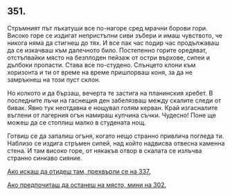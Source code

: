 ## 351.

Стръмният път лъкатуши все по-нагоре сред мрачни борови гори.
Високо горе се издигат непристъпни сиви зъбери и имаш чувството, че
никога няма да стигнеш до тях. И все пак час подир час продължаваш
да се изкачваш към далечното било. Постепенно горите оредяват,
отстъпвайки място на безплоден пейзаж от остри върхове, сипеи и
дълбоки пропасти. Става все по-студено. Слънцето клони към
хоризонта и ти от време на време пришпорваш коня, за да не
замръкнеш на този пуст склон.

Но колкото и да бързаш, вечерта те застига на планинския хребет. В
последните лъчи на гаснещия ден забелязваш между скалите следи
от бивак. Явно тук неотдавна е нощувал голям керван. Край
изгасналите въглени от лагерния огън намираш купчина съчки.
Чудесно! Поне ще можеш да се стоплиш малко в студената нощ.

Готвиш се да запалиш огъня, когато нещо странно привлича погледа
ти. Наблизо се издига стръмен сипей, над който надвисва отвесна
каменна стена. И там високо горе, от някакъв отвор в скалата се
излъчва странно синкаво сияние.

[Ако искаш да отидеш там, прехвърли се на 337.](./337)

[Ако предпочиташ да останеш на място, мини на 302.](./302)
